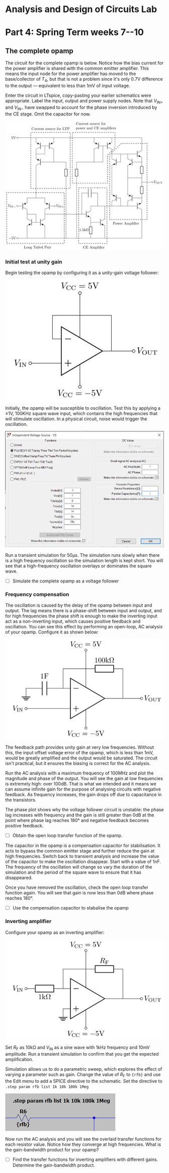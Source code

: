 # Analysis and Design of Circuits Lab
# Part 4: Spring Term weeks 7--10

## The complete opamp
    
The circuit for the complete opamp is below.
Notice how the bias current for the power amplifier is shared with the common emitter amplifier.
This means the input node for the power amplifier has moved to the base/collector of $T_4$, but that is not a problem since it's only 0.7V difference to the output — equivalent to less than 1mV of input voltage. 
        
Enter the circuit in LTspice, copy-pasting your earlier schematics were appropriate.
Label the input, output and power supply nodes.
Note that $V_{\text{IN}+}$ and $V_{\text{IN}-}$ have swapped to account for the phase inversion introduced by the CE stage.
Omit the capacitor for now.
    
![Transistor diagram of the opamp](graphics/opampComplete2.png)
    
### Initial test at unity gain

Begin testing the opamp by configuring it as a unity-gain voltage follower:

![Opamp configured as a unity-gain voltage follower](graphics/voltageFollower.png)
            
Initially, the opamp will be susceptible to oscillation.
Test this by applying a $\pm1\text{V}$, 100KHz square wave input, which contains the high frequencies that will stimulate oscillation.
In a physical circuit, noise would trigger the oscillation.
            
![Voltage source setup for 100KHz square wave](graphics/opampOsc.png)
                
Run a transient simulation for 50μs.
The simulation runs slowly when there is a high frequency oscillation so the simulation length is kept short.
You will see that a high-frequency oscillation overlays or dominates the square wave.
            
-[ ] Simulate the complete opamp as a voltage follower
            
### Frequency compensation

The oscillation is caused by the delay of the opamp between input and output.
The lag means there is a phase-shift between input and output, and for high frequencies the phase shift is enough to make the inverting input act as a non-inverting input, which causes positive feedback and oscillation.
You can see this effect by performing an open-loop, AC analysis of your opamp.
Configure it as shown below:
            
![Opamp configured for open-loop analysis](graphics/openLoop.png)
            
The feedback path provides unity gain at very low frequencies.
Without this, the input offset voltage error of the opamp, which is less than 1mV, would be greatly amplified and the output would be saturated.
The circuit isn't practical, but it ensures the biasing is correct for the AC analysis.
            
Run the AC analysis with a maximum frequency of 100MHz and plot the magnitude and phase of the output.
You will see the gain at low frequencies is extremely high: over 100dB.
That is what we intended and it means we can assume infinite gain for the purpose of analysing circuits with negative feedback. As frequency increases, the gain drops off due to capacitance in the transistors.
            
The phase plot shows why the voltage follower circuit is unstable: the phase lag increases with frequency and the gain is still greater than 0dB at the point where phase lag reaches 180° and negative feedback becomes positive feedback.
            
- [ ] Obtain the open loop transfer function of the opamp.
            
The capacitor in the opamp is a compensation capacitor for stabilisation.
It acts to bypass the common emitter stage and further reduce the gain at high frequencies.
Switch back to transient analysis and increase the value of the capacitor to make the oscillation disappear.
Start with a value of 1nF.
The frequency of the oscillation will change so vary the duration of the simulation and the period of the square wave to ensure that it has disappeared.
            
Once you have removed the oscillation, check the open loop transfer function again.
You will see that gain is now less than 0dB where phase reaches 180°.
            
- [ ] Use the compensation capacitor to stabalise the opamp
            
### Inverting amplifier
        
Configure your opamp as an inverting amplifier:
        
![Opamp configured as an inverting Amplifier](graphics/invertingAmp.png)
            
Set $R_\text{F}$ as 10kΩ and $V_\text{IN}$ as a sine wave with 1kHz frequency and 10mV amplitude.
Run a transient simulation to confirm that you get the expected amplification.
            
Simulation allows us to do a parametric sweep, which explores the effect of varying a parameter such as gain.
Change the value of $R_\text{F}$ to `{rfb}` and use the Edit menu to add a SPICE directive to the schematic.
Set the directive to `.step param rfb list 1k 10k 100k 1Meg`
        
![Setting up a resistor for parametric sweep](graphics/spiceStep.png)
    
Now run the AC analysis and you will see the overlaid transfer functions for each resistor value.
Notice how they converge at high frequencies. What is the gain-bandwidth product for your opamp?
            
- [ ] Find the transfer functions for inverting amplifiers with different gains. Determine the gain-bandwidth product.
